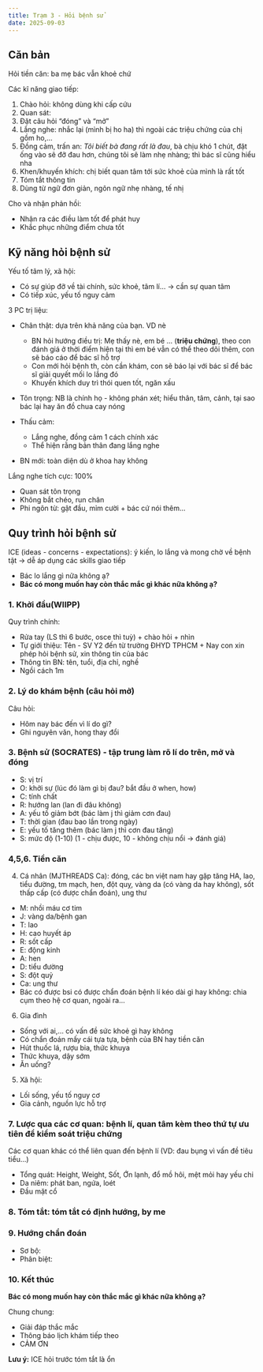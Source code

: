 ```yaml
---
title: Trạm 3 - Hỏi bệnh sử
date: 2025-09-03
---
```

<!-- markdownlint-disable MD029 -->

## Căn bản

Hỏi tiền căn: ba mẹ bác vẫn khoẻ chứ

Các kĩ năng giao tiếp:

1. Chào hỏi: không dùng khi cấp cứu
2. Quan sát:
3. Đặt câu hỏi “đóng” và “mở”
4. Lắng nghe: nhắc lại (mình bị ho ha) thì ngoài các triệu chứng của chị gồm ho,…
5. Đồng cảm, trấn an: *Tôi biết bà đang rất là đau*, bà chịu khó 1 chút, đặt ống vào sẽ đỡ đau hơn, chúng tôi sẽ làm nhẹ nhàng; thì bác sĩ cũng hiểu nha
6. Khen/khuyến khích: chị biết quan tâm tới sức khoẻ của mình là rất tốt
7. Tóm tắt thông tin
8. Dùng từ ngữ đơn giản, ngôn ngữ nhẹ nhàng, tế nhị

Cho và nhận phản hồi:

- Nhận ra các điều làm tốt để phát huy
- Khắc phục những điểm chưa tốt

## Kỹ năng hỏi bệnh sử

Yếu tố tâm lý, xã hội:

- Có sự giúp đỡ về tài chính, sức khoẻ, tâm lí… -> cần sự quan tâm
- Có tiếp xúc, yếu tố nguy cảm

3 PC trị liệu:

- Chân thật: dựa trên khả năng của bạn.
VD nè
  - BN hỏi hướng điều trị: Mẹ thấy nè, em bé … (**triệu chứng**), theo con đánh giá ở thời điểm hiện tại thì em bé vẫn có thể theo dõi thêm, con sẽ báo cáo để bác sĩ hỗ trợ
  - Con mới hỏi bệnh th, còn cần khám, con sẽ báo lại với bác sĩ để bác sĩ giải quyết mối lo lắng đó
  - Khuyến khích duy trì thói quen tốt, ngăn xấu
- Tôn trọng: NB là chính họ - không phán xét; hiểu thân, tâm, cảnh, tại sao bác lại hay ăn đồ chua cay nóng
- Thấu cảm:
  - Lắng nghe, đồng cảm 1 cách chính xác
  - Thể hiện rằng bản thân đang lắng nghe

- BN mới: toàn diện dù ở khoa hay không

Lắng nghe tích cực: 100%

- Quan sát tôn trọng
- Không bắt chéo, run chân
- Phi ngôn từ: gật đầu, mỉm cười + bác cứ nói thêm…

## Quy trình hỏi bệnh sử

ICE (ideas - concerns - expectations): ý kiến, lo lắng và mong chờ về bệnh tật -> dễ áp dụng các skills giao tiếp

- Bác lo lắng gì nữa không ạ?
- **Bác có mong muốn hay còn thắc mắc gì khác nữa không ạ?**

### 1. Khởi đầu(WIIPP)

Quy trình chính:

- Rửa tay (LS thì 6 bước, osce thì tuỳ) + chào hỏi + nhìn
- Tự giới thiệu: Tên - SV Y2 đến từ trường ĐHYD TPHCM + Nay con xin phép hỏi bệnh sử, xin thông tin của bác
- Thông tin BN: tên, tuổi, địa chỉ, nghề
- Ngồi cách 1m

### 2. Lý do khám bệnh (câu hỏi mở)

Câu hỏi:

- Hôm nay bác đến vì lí do gì?
- Ghi nguyên văn, hong thay đổi

### 3. Bệnh sử (SOCRATES) - tập trung làm rõ lí do trên, mở và đóng

- S: vị trí
- O: khởi sự (lúc đó làm gì bị đau? bắt đầu ở when, how)
- C: tính chất
- R: hướng lan (lan đi đâu không)
- A: yếu tố giảm bớt (bác làm j thì giảm cơn đau)
- T: thời gian (đau bao lần trong ngày)
- E: yếu tố tăng thêm (bác làm j thì cơn đau tăng)
- S: mức độ (1-10) (1 - chịu được, 10 - không chịu nổi -> đánh giá)

### 4,5,6. Tiền căn

4. Cá nhân (MJTHREADS Ca): đóng, các bn việt nam hay gặp tăng HA, lao, tiểu đường, tm mạch, hen, đột quỵ, vàng da (có vàng da hay không), sốt thấp cấp (có được chẩn đoán), ung thư

- M: nhồi máu cơ tim
- J: vàng da/bệnh gan
- T: lao
- H: cao huyết áp
- R: sốt cấp
- E: động kinh
- A: hen
- D: tiểu đường
- S: đột quỷ
- Ca: ung thư
- Bác có được bsi có được chẩn đoán bệnh lí kéo dài gì hay không: chia cụm theo hệ cơ quan, ngoài ra…

6. Gia đình

- Sống với ai,… có vấn đề sức khoẻ gì hay không
- Có chẩn đoán mấy cái tựa tựa, bệnh của BN hay tiền căn
- Hút thuốc lá, rượu bia, thức khuya
- Thức khuya, dậy sớm
- Ăn uống?

5. Xã hội:

- Lối sống, yếu tố nguy cơ
- Gia cảnh, nguồn lực hỗ trợ

### 7. Lược qua các cơ quan: bệnh lí, quan tâm kèm theo thứ tự ưu tiên để kiểm soát triệu chứng

Các cơ quan khác có thể liên quan đến bệnh lí (VD: đau bụng vì vấn đề tiêu tiểu...)

- Tổng quát: Height, Weight, Sốt, Ớn lạnh, đổ mồ hôi, mệt mỏi hay yếu chi
- Da niêm: phát ban, ngứa, loét
- Đầu mặt cổ

### 8. Tóm tắt: tóm tắt có định hướng, by me

### 9. Hướng chẩn đoán

- Sơ bộ:
- Phân biệt:

### 10. Kết thúc

**Bác có mong muốn hay còn thắc mắc gì khác nữa không ạ?**

Chung chung:

- Giải đáp thắc mắc
- Thông báo lịch khám tiếp theo
- CẢM ƠN

**Lưu ý:** ICE hỏi trước tóm tắt là ổn
